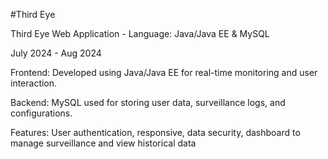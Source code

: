 #Third Eye

 Third Eye Web Application - Language: Java/Java EE & MySQL
 
 July 2024 - Aug 2024
 
 Frontend: Developed using Java/Java EE for real-time monitoring and user interaction.
 
 Backend: MySQL used for storing user data, surveillance logs, and configurations.
 
 Features: User authentication, responsive, data security, dashboard to manage surveillance and view historical data
